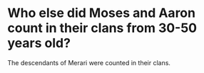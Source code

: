 # Who else did Moses and Aaron count in their clans from 30-50 years old?

The descendants of Merari were counted in their clans.
